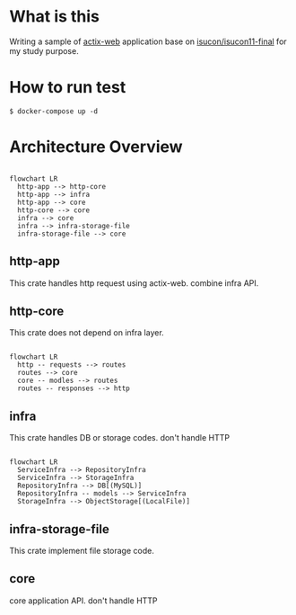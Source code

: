 # What is this

Writing a sample of [actix-web](https://actix.rs/) application base on [isucon/isucon11-final](https://github.com/isucon/isucon11-final) for my study purpose.

# How to run test

```
$ docker-compose up -d
```

# Architecture Overview

```mermaid

flowchart LR
  http-app --> http-core
  http-app --> infra
  http-app --> core
  http-core --> core
  infra --> core
  infra --> infra-storage-file
  infra-storage-file --> core
```

## http-app
This crate handles http request using actix-web.
combine infra API.

## http-core
This crate does not depend on infra layer.

```mermaid

flowchart LR
  http -- requests --> routes
  routes --> core
  core -- modles --> routes
  routes -- responses --> http
```

## infra
This crate handles DB or storage codes. don't handle HTTP

```mermaid

flowchart LR
  ServiceInfra --> RepositoryInfra
  ServiceInfra --> StorageInfra
  RepositoryInfra --> DB[(MySQL)]
  RepositoryInfra -- models --> ServiceInfra
  StorageInfra --> ObjectStorage[(LocalFile)]
```

## infra-storage-file
This crate implement file storage code.

## core
core application API. don't handle HTTP

